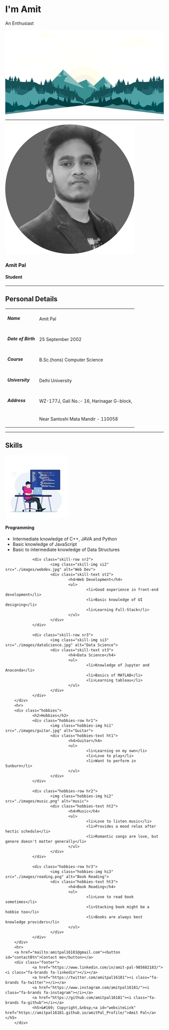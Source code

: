 <div class="landing" id="landing">
                <h1>I'm Amit</h1>
                <p>An Enthusiast</p>
                <img id="bgImg" src="./images/landingVectorBg.png" alt="">
        </div>
        <hr id="hr1">
        <div class="shortProfile">
                <img id="profilePic" src="./images/myPhoto.png" alt="Profile Photo">
                <!-- <img id="profilePic" src="./images/myPhoto2.jpg" alt="Profile Photo"> -->
                <h3>Amit Pal</h3>
                <h4>Student</h4>
        </div>
        <hr>
        <div class="personalDetails">
                <h2>Personal Details</h2>
                <table>
                        <tr>
                                <td>
                                        <h5>Name</h5>
                                </td>
                                <td>
                                        <p>Amit Pal</p6>
                                </td>
                        </tr>
                        <tr>
                                <td>
                                        <h5>Date of Birth</h5>
                                </td>
                                <td>
                                        <p>25 September 2002</p>
                                </td>
                        </tr>
                        <tr>
                                <td>
                                        <h5>Course</h5>
                                </td>
                                <td>
                                        <p>B.Sc.(hons) Computer Science</p>
                                </td>
                        </tr>
                        <tr>
                                <td>
                                        <h5>University</h5>
                                </td>
                                <td>
                                        <p>Delhi University</p>
                                </td>
                        </tr>
                        <tr>
                                <td>
                                        <h5>Address</h5>
                                </td>
                                <td>
                                        <p>WZ-177J, Gali No.:- 16, Harinagar G-block,</p>
                                </td>
                        </tr>
                        <tr>
                                <td>
                                        <h5> </h5>
                                </td>
                                <td>
                                        <p> Near Santoshi Mata Mandir - 110058</p>
                                </td>
                        </tr>
                </table>
        </div>
        <hr>
        <div class="skills">
                <h2>Skills</h2>
                <div class="skill-row sr1">
                        <img class="skill-img si1" src="./images/programming.jpg" alt="Programming">
                        <div class="skill-text st1">
                                <h4>Programming</h4>
                                <ul>
                                        <li>Intermediate knowledge of C++, JAVA and Python</li>
                                        <li>Basic knowledge of JavaScript</li>
                                        <li>Basic to intermediate knowledge of Data Structures</li>
                                </ul>
                        </div>
                </div>

                <div class="skill-row sr2">
                        <img class="skill-img si2" src="./images/webdev.jpg" alt="Web Dev">
                        <div class="skill-text st2">
                                <h4>Web Development</h4>
                                <ul>
                                        <li>Good experience in front-end development</li>
                                        <li>Basic knowledge of UI designing</li>
                                        <li>Learning Full-Stack</li>
                                </ul>
                        </div>
                </div>

                <div class="skill-row sr3">
                        <img class="skill-img si3" src="./images/dataScience.jpg" alt="Data Science">
                        <div class="skill-text st3">
                                <h4>Data Science</h4>
                                <ul>
                                        <li>Knowledge of Jupyter and Anaconda</li>
                                        <li>Basics of MATLAB</li>
                                        <li>Learning tableau</li>
                                </ul>
                        </div>
                </div>
        </div>
        <hr>
        <div class="hobbies">
                <h2>Hobbies</h2>
                <div class="hobbies-row hr1">
                        <img class="hobbies-img hi1" src="./images/guitar.jpg" alt="Guitar">
                        <div class="hobbies-text ht1">
                                <h4>Guitar</h4>
                                <ul>
                                        <li>Learning on my own</li>
                                        <li>Love to play</li>
                                        <li>Want to perform in Sunburn</li>
                                </ul>
                        </div>
                </div>

                <div class="hobbies-row hr2">
                        <img class="hobbies-img hi2" src="./images/music.png" alt="music">
                        <div class="hobbies-text ht2">
                                <h4>Music</h4>
                                <ul>
                                        <li>Love to listen music</li>
                                        <li>Provides a mood relax after hectic schedule</li>
                                        <li>Romantic songs are love, but genere doesn't matter generally</li>
                                </ul>
                        </div>
                </div>

                <div class="hobbies-row hr3">
                        <img class="hobbies-img hi3" src="./images/reading.png" alt="Book Reading">
                        <div class="hobbies-text ht3">
                                <h4>Book Reading</h4>
                                <ul>
                                        <li>Love to read book sometimes</li>
                                        <li>Stacking book might be a hobbie too</li>
                                        <li>Books are always best knowledge providers</li>
                                </ul>
                        </div>
                </div>
        </div>
        <hr>
        <a href="mailto:amitpal16181@gmail.com"><button id="contactBtn">Contact me</button></a>
        <div class="footer">
                <a href="https://www.linkedin.com/in/amit-pal-985682183/"><i class="fa-brands fa-linkedin"></i></a>
                <a href="https://twitter.com/amitpal16181"><i class="fa-brands fa-twitter"></i></a>
                <a href="https://www.instagram.com/amitpal16181/"><i class="fa-brands fa-instagram"></i></a>
                <a href="https://github.com/amitpal16181"><i class="fa-brands fa-github"></i></a>
                <h5>&#169; Copyright,&nbsp;<a id="websiteLink" href="https://amitpal16181.github.io/amitPal_Profile/">Amit Pal</a></h5>
        </div>
